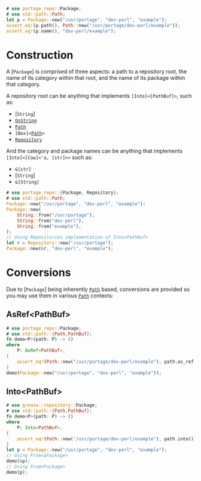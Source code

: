 ```rust
# use portage_repo::Package;
# use std::path::Path;
let p = Package::new("/usr/portage", "dev-perl", "example");
assert_eq!(p.path(), Path::new("/usr/portage/dev-perl/example"));
assert_eq!(p.name(), "dev-perl/example");
```

# Construction

A [`Package`] is comprised of three aspects: a path to a repository root,
the name of its category within that root, and the name of its package
within that category.

A repository root can be anything that implements
<code>[Into]\<[PathBuf]></code>, such as:
* [`String`]
* [`OsString`](std::ffi::OsString)
* [`Path`](std::path::Path)
* <code>[Box]\<[Path](std::path::Path)></code>
* [`Repository`](crate::Repository)

And the category and package names can be anything that implements
<code>[Into]\<[Cow]\<'a, [str]>></code> such as:

* <code>&[str]</code>
* [`String`]
* <code>&[String]</code>

```rust
# use portage_repo::{Package, Repository};
# use std::path::Path;
Package::new("/usr/portage", "dev-perl", "example");
Package::new(
    String::from("/usr/portage"),
    String::from("dev-perl"),
    String::from("example"),
);
// Using Repositories implementation of Into<PathBuf>
let r = Repository::new("/usr/portage");
Package::new(&r, "dev-perl", "example");
```

# Conversions

Due to [`Package`] being inherently [`Path`](std::path::Path) based,
conversions are provided so you may use them in various
[`Path`](std::path::Path) contexts:

## AsRef\<PathBuf>
```rust
# use portage_repo::Package;
# use std::path::{Path,PathBuf};
fn demo<P>(path: P) -> ()
where
    P: AsRef<PathBuf>,
{
    assert_eq!(Path::new("/usr/portage/dev-perl/example"), path.as_ref());
}
demo(Package::new("/usr/portage", "dev-perl", "example"));
```

## Into\<PathBuf>
```rust
# use grease::repository::Package;
# use std::path::{Path,PathBuf};
fn demo<P>(path: P) -> ()
where
    P: Into<PathBuf>,
{
    assert_eq!(Path::new("/usr/portage/dev-perl/example"), path.into());
}
let p = Package::new("/usr/portage", "dev-perl", "example");
// Using From<&Package>
demo(&p);
// Using From<Package>
demo(p);
```

